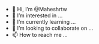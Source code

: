 - 👋 Hi, I’m @Maheshrtw
- 👀 I’m interested in ...
- 🌱 I’m currently learning ...
- 💞️ I’m looking to collaborate on ...
- 📫 How to reach me ...

<!---
Maheshrtw/Maheshrtw is a ✨ special ✨ repository because its `README.md` (this file) appears on your GitHub profile.
You can click the Preview link to take a look at your changes.
--->
